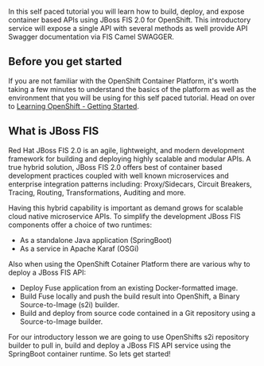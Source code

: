 In this self paced tutorial you will learn how to build, deploy, and expose container based APIs using JBoss FIS 2.0 for OpenShift. This introductory service will expose a single API with several methods as well provide API Swagger documentation via FIS Camel SWAGGER.

## Before you get started

If you are not familiar with the OpenShift Container Platform, it's worth taking a few minutes to understand the basics of the platform as well as the environment that you will be using for this self paced tutorial.  Head on over to [Learning OpenShift - Getting Started](https://learn.openshift.com/introduction/getting-started/).

## What is JBoss FIS

Red Hat JBoss FIS 2.0 is an agile, lightweight, and modern development framework for building and deploying highly scalable and modular APIs. A true hybrid solution, JBoss FIS 2.0 offers best of container based development practices coupled with well known microservices and enterprise integration patterns including: Proxy/Sidecars, Circuit Breakers, Tracing, Routing, Transformations, Auditing and more.

Having this hybrid capability is important as demand grows for scalable cloud native microservice APIs. To simplify the development JBoss FIS components offer a choice of two runtimes:

* As a standalone Java application (SpringBoot)
* As a service in Apache Karaf (OSGi)

Also when using the OpenShift Cotainer Platform there are various why to deploy a JBoss FIS API:

* Deploy Fuse application from an existing Docker-formatted image.
* Build Fuse locally and push the build result into OpenShift, a Binary Source-to-Image (s2i) builder.
* Build and deploy from source code contained in a Git repository using a Source-to-Image builder.

For our introductory lesson we are going to use OpenShifts s2i repository builder to pull in, build and deploy a JBoss FIS API service using the SpringBoot container runtime. So lets get started!
